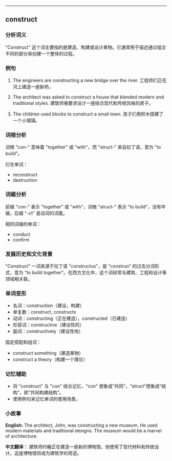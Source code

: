 
---------------
## construct
### 分析词义
"Construct" 这个词主要指的是建造、构建或设计某物。它通常用于描述通过组合不同的部分来创建一个整体的过程。

### 例句
1. The engineers are constructing a new bridge over the river.
   工程师们正在河上建造一座新桥。

2. The architect was asked to construct a house that blended modern and traditional styles.
   建筑师被要求设计一座结合现代和传统风格的房子。

3. The children used blocks to construct a small town.
   孩子们用积木搭建了一个小城镇。

### 词根分析
词根 "con-" 意味着 "together" 或 "with"，而 "struct-" 来自拉丁语，意为 "to build"。

衍生单词：
- reconstruct
- destruction

### 词缀分析
前缀 "con-" 表示 "together" 或 "with"，词根 "struct-" 表示 "to build"，没有中缀，后缀 "-ct" 是动词的词尾。

相同词缀的单词：
- conduct
- confirm

### 发展历史和文化背景
"Construct" 一词来源于拉丁语 "constructus"，是 "construo" 的过去分词形式，意为 "to build together"。在西方文化中，这个词经常与建筑、工程和设计等领域相关联。

### 单词变形
- 名词：construction（建设，构建）
- 单复数：construct, constructs
- 动词：constructing（正在建造），constructed（已建造）
- 形容词：constructive（建设性的）
- 副词：constructively（建设性地）

固定搭配和组词：
- construct something（建造某物）
- construct a theory（构建一个理论）

### 记忆辅助
- 将 "construct" 与 "con" 结合记忆，"con" 想象成“共同”，“struct”想象成“结构”，即“共同构建结构”。
- 使用例句来记忆单词的使用场景。

### 小故事
**English:**
The architect, John, was constructing a new museum. He used modern materials and traditional designs. The museum would be a marvel of architecture.

**中文翻译：**
建筑师约翰正在建造一座新的博物馆。他使用了现代材料和传统设计。这座博物馆将成为建筑学的奇迹。

